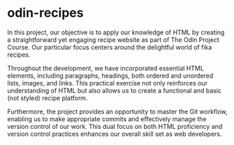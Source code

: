 # odin-recipes
In this project, our objective is to apply our knowledge of HTML by creating a straightforward yet engaging recipe website as part of The Odin Project Course. Our particular focus centers around the delightful world of fika recipes.

Throughout the development, we have incorporated essential HTML elements, including paragraphs, headings, both ordered and unordered lists, images, and links. This practical exercise not only reinforces our understanding of HTML but also allows us to create a functional and basic (not styled) recipe platform.

Furthermore, the project provides an opportunity to master the Git workflow, enabling us to make appropriate commits and effectively manage the version control of our work. This dual focus on both HTML proficiency and version control practices enhances our overall skill set as web developers.
